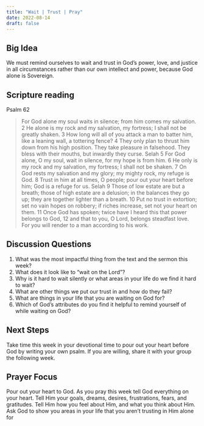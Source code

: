 ```yaml
---
title: "Wait | Trust | Pray"
date: 2022-08-14
draft: false
---
```


## Big Idea
We must remind ourselves to wait and trust in God’s power, love, and justice in all circumstances rather than our own
intellect and power, because God alone is Sovereign.

## Scripture reading
Psalm 62
> For God alone my soul waits in silence; from him comes my salvation. 2 He alone is my rock and my
> salvation, my fortress; I shall not be greatly shaken. 3 How long will all of you attack a man to batter him,
> like a leaning wall, a tottering fence? 4 They only plan to thrust him down from his high position. They
> take pleasure in falsehood. They bless with their mouths, but inwardly they curse. Selah 5 For God alone,
> O my soul, wait in silence, for my hope is from him. 6 He only is my rock and my salvation, my fortress; I
> shall not be shaken. 7 On God rests my salvation and my glory; my mighty rock, my refuge is God. 8 Trust
> in him at all times, O people; pour out your heart before him; God is a refuge for us. Selah 9 Those of low
> estate are but a breath; those of high estate are a delusion; in the balances they go up; they are together
> lighter than a breath. 10 Put no trust in extortion; set no vain hopes on robbery; if riches increase, set not
> your heart on them. 11 Once God has spoken; twice have I heard this that power belongs to God, 12 and
> that to you, O Lord, belongs steadfast love. For you will render to a man according to his work.

## Discussion Questions
1. What was the most impactful thing from the text and the sermon this week?
2. What does it look like to “wait on the Lord”?
3. Why is it hard to wait silently or what areas in your life do we find it hard to wait?
4. What are other things we put our trust in and how do they fail?
5. What are things in your life that you are waiting on God for?
6. Which of God’s attributes do you find it helpful to remind yourself of while waiting on God?

## Next Steps
Take time this week in your devotional time to pour out your heart before God by writing your own psalm. If you are
willing, share it with your group the following week.

## Prayer Focus
Pour out your heart to God. As you pray this week tell God everything on your heart. Tell Him your goals, dreams,
desires, frustrations, fears, and gratitudes. Tell Him how you feel about Him, and what you think about Him. Ask God
to show you areas in your life that you aren’t trusting in Him alone for